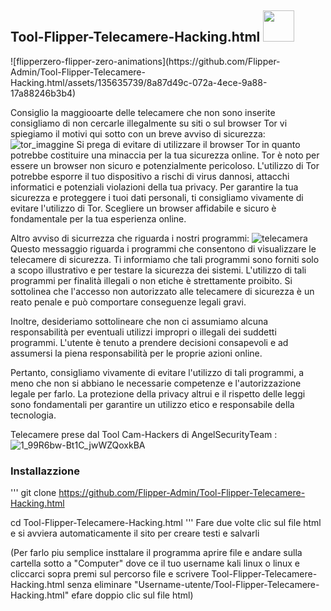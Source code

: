 <h2>Tool-Flipper-Telecamere-Hacking.html <img img src="https://media.giphy.com/media/12oufCB0MyZ1Go/giphy.gif" width="50"></h2>
![flipperzero-flipper-zero-animations](https://github.com/Flipper-Admin/Tool-Flipper-Telecamere-Hacking.html/assets/135635739/8a87d49c-072a-4ece-9a88-17a88246b3b4)

Consiglio la maggiooarte delle telecamere che non sono inserite consigliamo di non cercarle illegalmente su siti o
sul browser Tor vi spiegiamo il motivi qui sotto con un breve avviso di sicurezza: ![tor_imaggine](https://github.com/Flipper-Admin/Tool-Flipper-Telecamere-Hacking.html/assets/135635739/62e311f2-f5d9-48b8-8acc-ca07d9d58bbf)
Si prega di evitare di utilizzare il browser Tor in quanto potrebbe costituire una minaccia per la tua sicurezza online. Tor è noto per essere un browser non sicuro e potenzialmente pericoloso. L'utilizzo di Tor potrebbe esporre il tuo dispositivo a rischi di virus dannosi, attacchi informatici e potenziali violazioni della tua privacy. Per garantire la tua sicurezza e proteggere i tuoi dati personali, ti consigliamo vivamente di evitare l'utilizzo di Tor. Scegliere un browser affidabile e sicuro è fondamentale per la tua esperienza online.

Altro avviso di sicurrezza che riguarda i nostri programmi: 
![telecamera](https://github.com/Flipper-Admin/Tool-Flipper-Telecamere-Hacking.html/assets/135635739/e9638b5d-13fc-4981-aee7-e210ba5d120e)
Questo messaggio riguarda i programmi che consentono di visualizzare le telecamere di sicurezza. Ti informiamo che tali programmi sono forniti solo a scopo illustrativo e per testare la sicurezza dei sistemi. L'utilizzo di tali programmi per finalità illegali o non etiche è strettamente proibito. Si sottolinea che l'accesso non autorizzato alle telecamere di sicurezza è un reato penale e può comportare conseguenze legali gravi.

Inoltre, desideriamo sottolineare che non ci assumiamo alcuna responsabilità per eventuali utilizzi impropri o illegali dei suddetti programmi. L'utente è tenuto a prendere decisioni consapevoli e ad assumersi la piena responsabilità per le proprie azioni online.

Pertanto, consigliamo vivamente di evitare l'utilizzo di tali programmi, a meno che non si abbiano le necessarie competenze e l'autorizzazione legale per farlo. La protezione della privacy altrui e il rispetto delle leggi sono fondamentali per garantire un utilizzo etico e responsabile della tecnologia.

Telecamere prese dal Tool Cam-Hackers di AngelSecurityTeam :
![1_99R6bw-Bt1C_jwWZQoxkBA](https://github.com/Flipper-Admin/Tool-Flipper-Telecamere-Hacking.html/assets/135635739/3f8b767e-2bac-4577-b8e7-41757c5383a8)

### Installazzione
'''
git clone https://github.com/Flipper-Admin/Tool-Flipper-Telecamere-Hacking.html

cd Tool-Flipper-Telecamere-Hacking.html
'''
Fare due volte clic sul file html e si avviera automaticamente il sito per creare testi e salvarli

(Per farlo piu semplice insttalare il programma aprire file e andare sulla cartella sotto a "Computer" dove ce il tuo username kali linux o linux e cliccarci sopra premi sul percorso file e scrivere Tool-Flipper-Telecamere-Hacking.html senza eliminare "Username-utente/Tool-Flipper-Telecamere-Hacking.html" efare doppio clic sul file html) 
